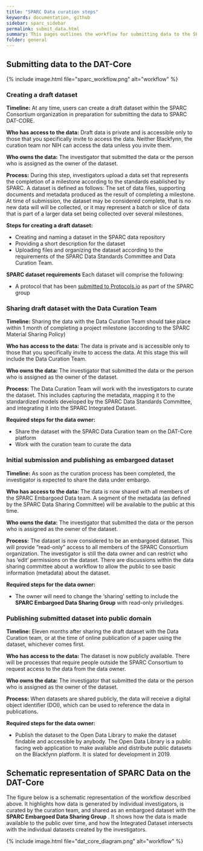 ```yaml
---
title: "SPARC Data curation steps"
keywords: documentation, github
sidebar: sparc_sidebar
permalink: submit_data.html
summary: This pages outlines the workflow for submitting data to the SPARC DAT-Core. 
folder: general
---
```


## Submitting data to the DAT-Core

{% include image.html file="sparc_workflow.png" alt="workflow" %}


### Creating a draft dataset
**Timeline:** At any time, users can create a draft dataset within the SPARC Consortium organization in preparation for submitting the data to SPARC DAT-CORE. 

**Who has access to the data:** Draft data is private and is accessible only to those that you specifically invite to access the data. Neither Blackfynn, the curation team nor NIH can access the data unless you invite them.

**Who owns the data:** The investigator that submitted the data or the person who is assigned as the owner of the dataset.

**Process:**  During this step, investigators upload a data set that represents the completion of a milestone according to the standards esablished by SPARC. A dataset is defined as follows: The set of data files, supporting documents and metadata produced as the result of completing a milestone.  At time of submission, the  dataset may be considered complete, that is no new data will will be collected, or it may represent a batch or slice of data that is part of a larger data set being collected over several milestones.

**Steps for creating a draft dataset:**
- Creating and naming a dataset in the SPARC data repository
- Providing a short description for the dataset
- Uploading files and organizing the dataset according to the requirements of the SPARC Data Standards Committee and Data Curation Team.

**SPARC dataset requirements** Each dataset will comprise the following:
- A protocol that has been [submitted to Protocols.io](https://docs.google.com/presentation/d/1WhoLvOVRIbCzu3x30Dd0O1cC09ZGT4g0IFOf4Eq7yfI/edit#slide=id.p) as part of the SPARC group


### Sharing draft dataset with the Data Curation Team
**Timeline:** Sharing the data with the Data Curation Team should take place within 1 month of completing a project milestone (according to the SPARC Material Sharing Policy)

**Who has access to the data:** The data is private and is accessible only to those that you specifically invite to access the data. At this stage this will include the Data Curation Team.

**Who owns the data:** The investigator that submitted the data or the person who is assigned as the owner of the dataset.

**Process:** The Data Curation Team will work with the investigators to curate the dataset. This includes capturing the metadata, mapping it to the standardized models developed by the SPARC Data Standards Committee, and integrating it into the SPARC Integrated Dataset.

**Required steps for the data owner:**
- Share the dataset with the SPARC Data Curation team on the DAT-Core platform
- Work with the curation team to curate the data


### Initial submission and publishing as embargoed dataset
**Timeline:** As soon as the curation process has been completed, the investigator is expected to share the data under embargo.

**Who has access to the data:** The data is now shared with all members of the SPARC Embargoed Data team. A segment of the metadata (as defined by the SPARC Data Sharing Committee) will be available to the public at this time.

**Who owns the data:** The investigator that submitted the data or the person who is assigned as the owner of the dataset.

**Process:** The dataset is now considered to be an embargoed dataset. This will provide “read-only” access to all members of the SPARC Consortium organization. The investigator is still the data owner and can restrict who has ‘edit’ permissions on the dataset. There are discussions within the data sharing committee about a workflow to allow the public to see basic information (metadata) about the dataset.

**Required steps for the data owner:**
- The owner will need to change the ‘sharing’ setting to include the **SPARC Embargoed Data Sharing Group** with read-only priviledges.


### Publishing submitted dataset into public domain 
**Timeline:** Eleven months after sharing the draft dataset with the Data Curation team, or at the time of online publication of a paper using the dataset, whichever comes first.

**Who has access to the data:** The dataset is now publicly available. There will be processes that require people outside the SPARC Consortium to request access to the data from the data owner.

**Who owns the data:** The investigator that submitted the data or the person who is assigned as the owner of the dataset.

**Process:** When datasets are shared publicly, the data will receive a digital object identifier (DOI), which can be used to reference the data in publications.

**Required steps for the data owner:**
- Publish the dataset to the Open Data Library to make the dataset findable and accessible by anybody. The Open Data Library is a public facing web application to make available and distribute public datasets on the Blackfynn platform. It is slated for development in 2019. 


##  Schematic representation of SPARC Data on the DAT-Core

The figure below is a schematic representation of the workflow described above. It highlights how data is generated by individual investigators, is curated by the curation team, and shared as an embargoed dataset with the **SPARC Embargoed Data Sharing Group** . It shows how the data is made available to the public over time, and how the Integrated Dataset intersects with the individual datasets created by the investigators.

{% include image.html file="dat_core_diagram.png" alt="workflow" %}
